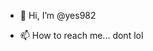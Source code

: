 - 👋 Hi, I’m @yes982

- 📫 How to reach me... dont lol

<!---
yes982/yes982 is a ✨ special ✨ repository because its `README.md` (this file) appears on your GitHub profile.
You can click the Preview link to take a look at your changes.
--->
